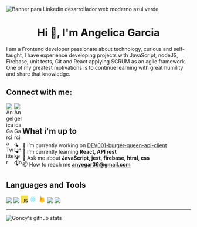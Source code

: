 
![Banner para Linkedin desarrollador web moderno azul verde](https://github.com/user-attachments/assets/93595059-f4d2-46f5-b349-14df195abffb)

<h1 align="center">Hi 👋, I'm Angelica Garcia</h1>
<p>I am a Frontend developer passionate about technology, curious and self-taught, I have experience developing projects with JavaScript, nodeJS, Firebase, unit tests, Git and React applying SCRUM as an agile framework. One of my greatest motivations is to continue learning with great humility and share that knowledge.</p>

## Connect with me:

<a href="https://twitter.com/YessBl4ck" target="_blank">
  <img align="left" alt="Angelica Garcia Twitter" width="22px" src="https://icongr.am/fontawesome/twitter.svg?size=128&color=70c8ff" />
</a>
<a href="https://www.linkedin.com/in/angelica-garcia-osorio/" target="_blank">
  <img align="left" alt="Angelica Garcia LinkedIn" width="22px" src="https://icongr.am/fontawesome/linkedin.svg?size=128&color=70c8ff" />
</a>

<br />
<br />

## What i'm up to

- 🔭 I’m currently working on [DEV001-burger-queen-api-client](https://github.com/YessBlack/DEV001-burger-queen-api-client)
- 🌱 I’m currently learning **React, API rest**
- 💬 Ask me about **JavaScript, jest, firebase, html, css**
- 📫 How to reach me **anyegar36@gmail.com**

## Languages and Tools
<code><img height="20" src="https://cdn.worldvectorlogo.com/logos/html-1.svg"></code>
<code><img height="20" src="https://upload.wikimedia.org/wikipedia/commons/thumb/6/62/CSS3_logo.svg/250px-CSS3_logo.svg.png"></code>
<code><img height="20" src="https://raw.githubusercontent.com/github/explore/80688e429a7d4ef2fca1e82350fe8e3517d3494d/topics/javascript/javascript.png"></code>
<code><img height="20" src="https://raw.githubusercontent.com/github/explore/80688e429a7d4ef2fca1e82350fe8e3517d3494d/topics/react/react.png"></code>
<code><img height="20" src="https://raw.githubusercontent.com/github/explore/80688e429a7d4ef2fca1e82350fe8e3517d3494d/topics/firebase/firebase.png"></code>
<code><img height="20" src="https://cdn.iconscout.com/icon/free/png-256/jest-3521517-2945020.png"></code>
<code><img height="20" src="https://upload.wikimedia.org/wikipedia/commons/thumb/d/d5/Tailwind_CSS_Logo.svg/1024px-Tailwind_CSS_Logo.svg.png"></code>

---

![Goncy's github stats](https://github-readme-stats.vercel.app/api?username=yessblack&show_icons=true&hide_border=true)
